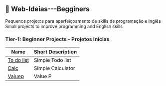 ## :floppy_disk: Web-Ideias---Begginers
Pequenos projetos para aperfeiçoamento de skills de programação e inglês
Small projects to improve programming and English skills

### Tier-1: Beginner Projects - Projetos Inicias 

| Name  |  Short Description  |
| ------------------- | ------------------- |
|  [To do list](https://github.com/gabrielcosta-png/Web-Ideias---Begginers/blob/master/To_do_list/README.md) |  Simple Todo list |
|  [Calc](https://github.com/gabrielcosta-png/Web-Ideias---Begginers/blob/master/cal/Calc/README.md) |  Simple Calculator |
|  [Valuep](https://github.com/gabrielcosta-png/Web-Ideias---Begginers/blob/master/cal/valorp/README.md) |  Value P |